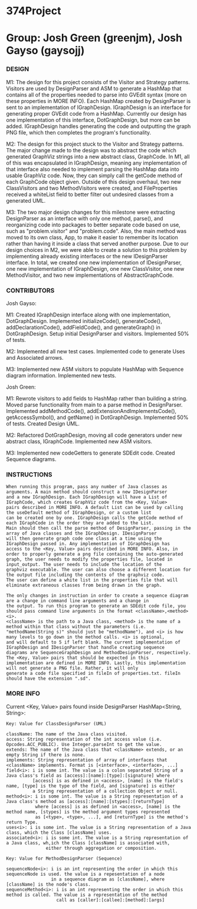 # 374Project
# Group: Josh Green (greenjm), Josh Gayso (gaysojj)

### DESIGN ###

M1:	The design for this project consists of the Visitor and Strategy patterns. Visitors are used by DesignParser and ASM to 
	generate a HashMap that contains all of the properties needed to parse into GVEdit syntax (more on these properties in
	MORE INFO). Each HashMap created by DesignParser is sent to an implementation of IGraphDesign. IGraphDesign is an
	interface for generating proper GVEdit code from a HashMap. Currently our design has one implementation of this
	interface, DotGraphDesign, but more can be added. IGraphDesign handles generating the code and outputting the graph PNG
	file, which	then completes the program's functionality.
	
M2: The design for this project stuck to the Visitor and Strategy patterns. The major change made to the design was to abstract
	the code which generated GraphViz strings into a new abstract class, GraphCode. In M1, all of this was encapsulated in IGraphDesign,
	meaning any implementation of that interface also needed to implement parsing the HashMap data into usable GraphViz code. Now, they 
	can simply call the getCode method of each GraphCode object given. Outside of this design overhaul, two new ClassVisitors and 
	two MethodVisitors were created, and FileProperties received a whiteList field to better filter out undesired classes from a 
	generated UML.
	
M3: The two major design changes for this milestone were extracting DesignParser as an interface with only one method, parse(), and 
	reorganizing code into packages to better separate code based on use, such as "problem.visitor" and "problem.code". Also, the 
	main method was moved to its own class, App, to make it easier to remember its location rather than having it inside a class
	that served another purpose. Due to our design choices in M2, we were able to create a solution to this problem by implementing
	already existing interfaces or the new IDesignParser interface. In total, we created one new implementation of IDesignParser,
	one new implementation of IGraphDesign, one new ClassVisitor, one new MethodVisitor, and two new implementations of
	AbstractGraphCode. 


### CONTRIBUTORS ###

Josh Gayso:

M1:	Created IGraphDesign interface along with one implementation, DotGraphDesign.
	Implemented initializeCode(), generateCode(), addDeclarationCode(), addFieldCode(), and generateGraph() in DotGraphDesign.
	Setup initial DesignParser and visitors. 
	Implemented 50% of tests.
	
M2: Implemented all new test cases.
	Implemented code to generate Uses and Associated arrows.
	
M3: Implemented new ASM visitors to populate HashMap with Sequence diagram information.
	Implemented new tests.

Josh Green:

M1:	Rewrote visitors to add fields to HashMap rather than building a string.
	Moved parse functionality from main to a parse method in DesignParser. 
	Implemented addMethodCode(), addExtensionAndImplementsCode(), getAccessSymbol(), and getName() in DotGraphDesign.
	Implemented 50% of tests.
	Created Design UML.
	
M2: Refactored DotGraphDesign, moving all code generators under new abstract class, IGraphCode.
	Implemented new ASM visitors.
	
M3: Implemented new codeGetters to generate SDEdit code.
	Created Sequence diagrams.


### INSTRUCTIONS ###

	When running this program, pass any number of Java classes as arguments. A main method should construct a new IDesignParser
	and a new IGraphDesign. Each IGraphDesign will have a List of IGraphCode, which creates GraphViz code from the <Key, Value>
	pairs described in MORE INFO. A default List can be used by calling the useDefault method of IGraphDesign, or a custom list
	can be created one by one. IGraphDesign calls the getCode method of each IGraphCode in the order they are added to the List.
	Main should then call the parse method of DesignParser, passing in the array of Java classes and the IGraphDesign. IDesignParser
	will then generate graph code one class at a time using the IGraphDesign passed in. Any implementation of IGraphDesign has 
	access to the <Key, Value> pairs described in MORE INFO. Also, in order to properly generate a png file containing the auto-generated
	graph, the user needs to modify the properties file, located in input_output. The user needs to include the location of the 
	graphviz executable. The user can also choose a different location for the output file including the contents of the graphviz code.
	The user can define a white list in the properties file that will eliminate extraneous classes from being drawn in the graph.
	
	The only changes in instruction in order to create a sequence diagram are a change in command line arguments and a change in
	the output. To run this program to generate an SDEdit code file, you should pass command line arguments in the format <className>,<method> <i>.
	<className> is the path to a Java class, <method> is the name of a method within that class without the parameters (i.e. 
	"methodName(String s)" should just be "methodName"), and <i> is how many levels to go down in the method calls. <i> is optional,
	and will default to 5 if left blank. The current implementation of IGraphDesign and IDesignParser that handle creating sequence
	diagrams are SequenceGraphDesign and MethodDesignParser, respectively. The <Key, Value> pairs that should be expected in this
	implementation are defined in MORE INFO. Lastly, this implementation will not generate a PNG file. Rather, it will only 
	generate a code file specified in fileIn of properties.txt. fileIn should have the extension ".sd".
	

### MORE INFO ###

Current <Key, Value> pairs found inside DesignParser HashMap<String, String>:
	
	Key: Value for ClassDesignParser (UML)
	
	className: The name of the Java class visited.
	access: String representation of the int access value (i.e. Opcodes.ACC_PUBLIC). Use Integer.parseInt to get the value.
	extends: The name of the Java class that <className> extends, or an empty String if there is none.
	implements: String representation of array of interfaces that <className> implements. Format is [<interface>, <interface>, ...]
	field<i>: i is some int. The value is a colon separated String of a Java class's field as [access]:[name]:[type]:[signature] where
			  [access] is as defined in <access>, [name] is the field's name, [type] is the type of the field, and [signature] is either
			  a String representation of a collection Object or null.
	method<i>: i is some int. The value is a String representation of a Java class's method as [access]:[name]:[stypes]:[returnType]
			   where [access] is as defined in <access>, [name] is the method name, [stypes] is the method argument types represented
			   as [<type>, <type>, ...], and [returnType] is the method's return Type. 
	uses<i>: i is some int. The value is a String representation of a Java class, which the Class [className] uses.
	associated<i>: i is some int. The value is a String representation of a Java class, wh,ich the Class [className] is associated with,
				   either through aggregation or composition.
				   
	Key: Value for MethodDesignParser (Sequence)
	
	sequenceNode<i>: i is an int representing the order in which this sequenceNode is used. the value is a repesentation of a node
					 in a sequence diagram as [className], where [className] is the node's class.
	sequenceMethod<i>: i is an int representing the order in which this method is called. The value is a representation of the method
					   call as [caller]:[callee]:[method]:[args]
